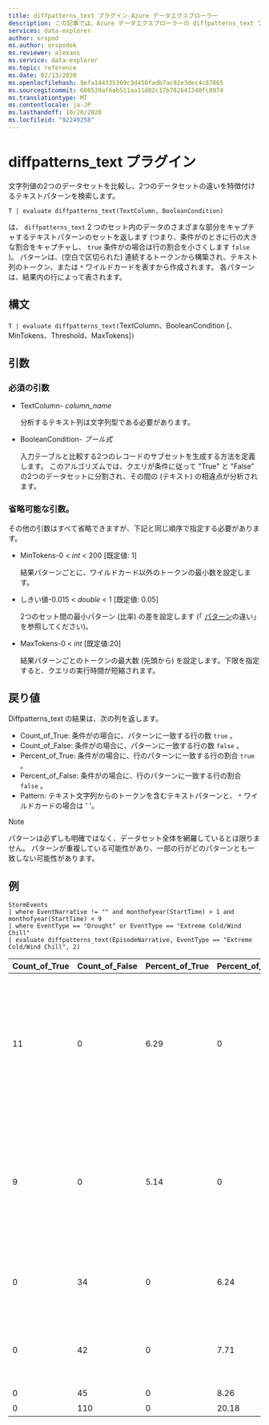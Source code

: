 ```yaml
---
title: diffpatterns_text プラグイン-Azure データエクスプローラー
description: この記事では、Azure データエクスプローラーの diffpatterns_text プラグインについて説明します。
services: data-explorer
author: orspod
ms.author: orspodek
ms.reviewer: alexans
ms.service: data-explorer
ms.topic: reference
ms.date: 02/13/2020
ms.openlocfilehash: 9efa144335369c3d450fadb7ac92e3dec4c87865
ms.sourcegitcommit: 608539af6ab511aa11d82c17b782641340fc8974
ms.translationtype: MT
ms.contentlocale: ja-JP
ms.lasthandoff: 10/20/2020
ms.locfileid: "92249258"
---
```

# <a name="diffpatterns_text-plugin"></a>diffpatterns_text プラグイン

文字列値の2つのデータセットを比較し、2つのデータセットの違いを特徴付けるテキストパターンを検索します。

```kusto
T | evaluate diffpatterns_text(TextColumn, BooleanCondition)
```

は、 `diffpatterns_text` 2 つのセット内のデータのさまざまな部分をキャプチャするテキストパターンのセットを返します (つまり、条件がのときに行の大きな割合をキャプチャし、 `true` 条件がの場合は行の割合を小さくします `false` )。 パターンは、(空白で区切られた) 連続するトークンから構築され、テキスト列のトークン、または `*` ワイルドカードを表すから作成されます。 各パターンは、結果内の行によって表されます。

## <a name="syntax"></a>構文

`T | evaluate diffpatterns_text(`TextColumn、BooleanCondition [、MinTokens、Threshold、MaxTokens]`)` 

## <a name="arguments"></a>引数

### <a name="required-arguments"></a>必須の引数

* TextColumn- *column_name*

    分析するテキスト列は文字列型である必要があります。
    
* BooleanCondition- *ブール式*

    入力テーブルと比較する2つのレコードのサブセットを生成する方法を定義します。 このアルゴリズムでは、クエリが条件に従って "True" と "False" の2つのデータセットに分割され、その間の (テキスト) の相違点が分析されます。 

### <a name="optional-arguments"></a>省略可能な引数。

その他の引数はすべて省略できますが、下記と同じ順序で指定する必要があります。 

* MinTokens-0 < *int* < 200 [既定値: 1]

    結果パターンごとに、ワイルドカード以外のトークンの最小数を設定します。

* しきい値-0.015 < *double* < 1 [既定値: 0.05]

    2つのセット間の最小パターン (比率) の差を設定します (「 [パターン](diffpatternsplugin.md)の違い」を参照してください)。

* MaxTokens-0 < *int* [既定値:20]

    結果パターンごとのトークンの最大数 (先頭から) を設定します。下限を指定すると、クエリの実行時間が短縮されます。

## <a name="returns"></a>戻り値

Diffpatterns_text の結果は、次の列を返します。

* Count_of_True: 条件がの場合に、パターンに一致する行の数 `true` 。
* Count_of_False: 条件がの場合に、パターンに一致する行の数 `false` 。
* Percent_of_True: 条件がの場合に、行のパターンに一致する行の割合 `true` 。
* Percent_of_False: 条件がの場合に、行のパターンに一致する行の割合 `false` 。
* Pattern: テキスト文字列からのトークンを含むテキストパターンと、 `*` ワイルドカードの場合は ' '。 

> [!NOTE]
> パターンは必ずしも明確ではなく、データセット全体を網羅しているとは限りません。 パターンが重複している可能性があり、一部の行がどのパターンとも一致しない可能性があります。

## <a name="example"></a>例

<!-- csl: https://help.kusto.windows.net:443/Samples -->
```kusto
StormEvents     
| where EventNarrative != "" and monthofyear(StartTime) > 1 and monthofyear(StartTime) < 9
| where EventType == "Drought" or EventType == "Extreme Cold/Wind Chill"
| evaluate diffpatterns_text(EpisodeNarrative, EventType == "Extreme Cold/Wind Chill", 2)
```

|Count_of_True|Count_of_False|Percent_of_True|Percent_of_False|Pattern|
|---|---|---|---|---|
|11|0|6.29|0|* Wake * で北西に移動する上空では、大きなレイク効果を snowfall ダウンウィンド * Lake trough に移行|
|9|0|5.14|0|カナダの高負荷が決済された * * 地域 * 2 月 * 2006 以降、併置された温度が生成されました。 期間 * 固定温度|
|0|34|0|6.24|* * * * * * * * * * * * * * * * * * Tennessee 西部|
|0|42|0|7.71|* * * * * *、西洋コロラド州間で * * * * * * * *。 *|
|0|45|0|8.26|* * 標準 *|
|0|110|0|20.18|標準以下 *|
